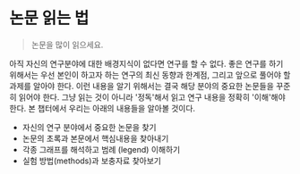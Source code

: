 # 논문 읽는 법

> 논문을 많이 읽으세요.


아직 자신의 연구분야에 대한 배경지식이 없다면 연구를 할 수 없다. 좋은 연구를 하기 위해서는 우선 본인이 하고자 하는 연구의 최신 동향과 한계점, 그리고 앞으로 풀어야 할 과제를 알아야 한다. 이런 내용을 알기 위해서는 결국 해당 분야의 중요한 논문들을 꾸준히 읽어야 한다. 그냥 읽는 것이 아니라 '정독'해서 읽고 연구 내용을 정확히 '이해'해야 한다. 본 챕터에서 우리는 아래의 내용들을 알아볼 것이다. 

* 자신의 연구 분야에서 중요한 논문을 찾기
* 논문의 초록과 본문에서 핵심내용을 찾아내기
* 각종 그래프를 해석하고 범례 (legend) 이해하기
* 실험 방법(methods)과 보충자료 찾아보기

